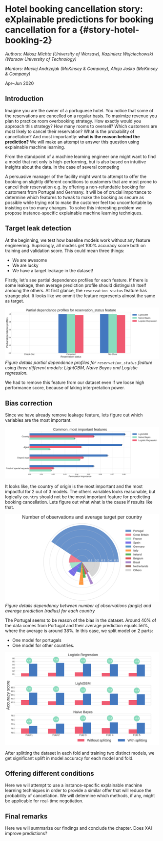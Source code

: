 # Hotel booking cancellation story: eXplainable predictions for booking cancellation for a {#story-hotel-booking-2}

*Authors: Miłosz Michta (University of Warsaw), Kazimierz Wojciechowski (Warsaw University of Technology)*

*Mentors: Maciej Andrzejak (McKinsey & Company), Alicja Jośko (McKinsey & Company)*

Apr–Jun 2020

## Introduction

Imagine you are the owner of a portuguese hotel. You notice that some of the reservations are cancelled on a regular basis. To maximize revenue you plan to practice room overbooking strategy. How exactly would you approach this strategy? How many rooms to oversell? Which customers are most likely to cancel their reservation? What is the probability of cancellation? And most importantly: **what is the reason behind the prediction?** We will make an attempt to answer this question using explainable machine learning.

From the standpoint of a machine learning engineer one might want to find a model that not only is high-performing, but is also based on intuitive insights about the data. In the case of several competing

A persuasive manager of the facility might want to attempt to offer the booking on slightly different conditions to customers that are most prone to cancel their reservation e.g. by offering a non-refundable booking for customers from Portugal and Germany. It will be of crucial importance to determine which features to tweak to make the booking as secure as possible while trying not to make the customer feel too uncomfortable by insisting on too many changes. To solve this interesting problem we propose instance-specific explainable machine learning techniques.

## Target leak detection

At the beginning, we test how baseline models work without any feature engineering. Suprisingly, all models get 100% accuracy score both on training and validation score. This could mean three things:

* We are awesome
* We are lucky
* We have a target leakage in the dataset!

Firstly, let's see partial dependence profiles for each feature. If there is some leakage, then average prediction profile should distinguish itself amoung the others. At first glance, the `reservation status` feature has strange plot. It looks like we ommit the feature represents almost the same as target.

![image](images/10_1.svg)
*Figure details partial dependence profiles for `reservation_status` feature using three different models: LightGBM, Naive Bayes and Logistic regression.*

We had to remove this feature from our dataset even if we loose high performance score, because of laking interpretation power.

## Bias correction

Since we have already remove leakage feature, lets figure out which variables are the most important.

![image](images/10_2.svg)

It looks like, the country of origin is the most important and the most impactful for 2 out of 3 models. The others variables looks reasonable, but logically `country` should not be the most important feature for predicting booking cancellation. Lets figure out what what is the cause if results like that.

![image](images/10_3.svg)
*Figure details dependency between number of observations (angle) and average prediction (radius) for each country*

The Portugal seems to be reason of the bias in the dataset. Around 40% of the data comes from Portugal and their average prediction equals 56%, where the average is around 38%. In this case, we split model on 2 parts:

* One model for portugals
* One model for other countries.

![image](images/10_4.svg)

After splitting the dataset in each fold and training two distinct models, we get significant uplift in model accuracy for each model and fold.


## Offering different conditions

Here we will attempt to use a instance-specific explainable machine learning techniques in order to provide a similar offer that will reduce the probability of cancellation.
We will determine which methods, if any, might be applicable for real-time negotiation.

## Final remarks

Here we will summarize our findings and conclude the chapter.
Does XAI improve predictions?
